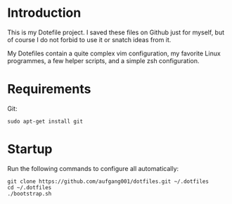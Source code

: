 Introduction
============
This is my Dotefile project. I saved these files on Github just for myself, but of course I do not forbid to use it or snatch ideas from it.

My Dotefiles contain a quite complex vim configuration, my favorite Linux programmes, a few helper scripts, and a simple zsh configuration.


Requirements
===========
Git:
    
    sudo apt-get install git    


Startup
=======
Run the following commands to configure all automatically:

    git clone https://github.com/aufgang001/dotfiles.git ~/.dotfiles
    cd ~/.dotfiles
    ./bootstrap.sh


